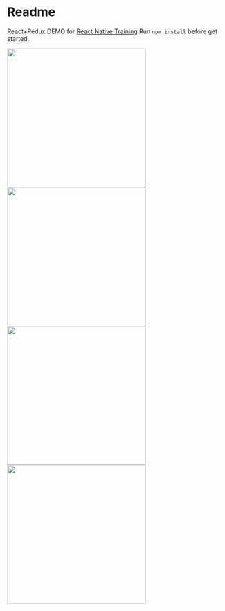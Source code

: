 Readme
=================
React+Redux DEMO for [React Native Training](https://www.gitbook.com/book/unbug/react-native-training/details).Run `npm install` before get started.

<img src="https://cloud.githubusercontent.com/assets/799578/16807078/b5ef19ee-4949-11e6-8d80-3b433ccb43a6.jpeg" width="320">
<img src="https://cloud.githubusercontent.com/assets/799578/16807084/b8ffedb6-4949-11e6-810e-1b943a10e73d.jpeg" width="320">
<img src="https://cloud.githubusercontent.com/assets/799578/16807092/be67bfea-4949-11e6-9fb6-302c6f09fbc4.jpeg" width="320">
<img src="https://cloud.githubusercontent.com/assets/799578/16807094/c1045d58-4949-11e6-94f8-8ddd04fa4570.jpeg" width="320">
